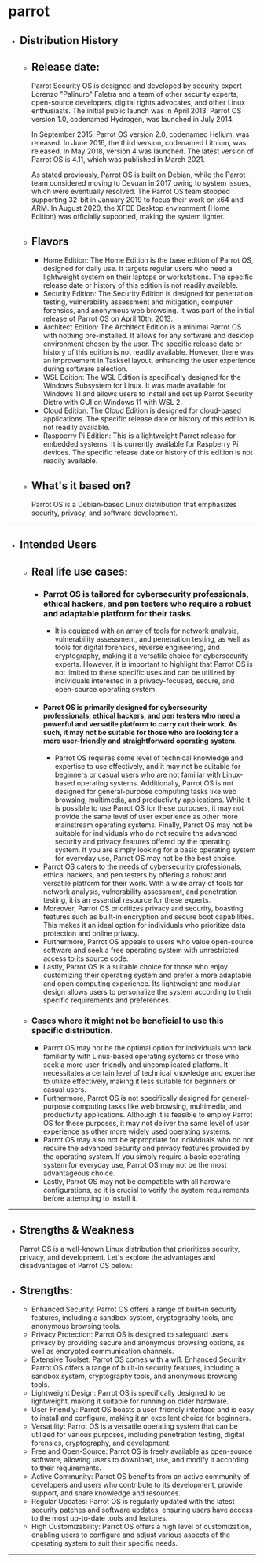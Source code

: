 # parrot

- ## Distribution History
  - ## Release date:
	Parrot Security OS is designed and developed by security expert Lorenzo "Palinuro" Faletra and a team of other security experts, open-source developers, digital rights advocates, and other Linux enthusiasts. The initial public launch was in April 2013. Parrot OS version 1.0, codenamed Hydrogen, was launched in July 2014.

	In September 2015, Parrot OS version 2.0, codenamed Helium, was released. In June 2016, the third version, codenamed Lithium, was released. In May 2018, version 4 was launched. The latest version of Parrot OS is 4.11, which was published in March 2021.

	As stated previously, Parrot OS is built on Debian, while the Parrot team considered moving to Devuan in 2017 owing to system issues, which were eventually resolved. The Parrot OS team stopped supporting 32-bit in January 2019 to focus their work on x64 and ARM. In August 2020, the XFCE Desktop environment (Home Edition) was officially supported, making the system lighter.
  - ## Flavors
    + Home Edition: The Home Edition is the base edition of Parrot OS, designed for daily use. It targets regular users who need a lightweight system on their laptops or workstations. The specific release date or history of this edition is not readily available.
    + Security Edition: The Security Edition is designed for penetration testing, vulnerability assessment and mitigation, computer forensics, and anonymous web browsing. It was part of the initial release of Parrot OS on April 10th, 2013.
    + Architect Edition: The Architect Edition is a minimal Parrot OS with nothing pre-installed. It allows for any software and desktop environment chosen by the user. The specific release date or history of this edition is not readily available. However, there was an improvement in Tasksel layout, enhancing the user experience during software selection.
    + WSL Edition: The WSL Edition is specifically designed for the Windows Subsystem for Linux. It was made available for Windows 11 and allows users to install and set up Parrot Security Distro with GUI on Windows 11 with WSL 2.
    + Cloud Edition: The Cloud Edition is designed for cloud-based applications. The specific release date or history of this edition is not readily available.
    + Raspberry Pi Edition: This is a lightweight Parrot release for embedded systems. It is currently available for Raspberry Pi devices. The specific release date or history of this edition is not readily available.
  - ## What's it based on?
    Parrot OS is a Debian-based Linux distribution that emphasizes security, privacy, and software development.
---
- ## Intended Users
  - ## Real life use cases:
    - ### Parrot OS is tailored for cybersecurity professionals, ethical hackers, and pen testers who require a robust and adaptable platform for their tasks.
        - It is equipped with an array of tools for network analysis, vulnerability assessment, and penetration testing, as well as tools for digital forensics, reverse engineering, and cryptography, making it a versatile choice for cybersecurity experts. 
     However, it is important to highlight that Parrot OS is not limited to these specific uses and can be utilized by individuals interested in a privacy-focused, secure, and open-source operating system.
     - #### Parrot OS is primarily designed for cybersecurity professionals, ethical hackers, and pen testers who need a powerful and versatile platform to carry out their work. As such, it may not be suitable for those who are looking for a more user-friendly and straightforward operating system.
       - Parrot OS requires some level of technical knowledge and expertise to use effectively, and it may not be suitable for beginners or casual users who are not familiar with Linux-based operating systems.
       Additionally, Parrot OS is not designed for general-purpose computing tasks like web browsing, multimedia, and productivity applications. While it is possible to use Parrot OS for these purposes, it may not provide the same level of user experience as other more mainstream operating systems.
       Finally, Parrot OS may not be suitable for individuals who do not require the advanced security and privacy features offered by the operating system. If you are simply looking for a basic operating system for everyday use, Parrot OS may not be the best choice.

      + Parrot OS caters to the needs of cybersecurity professionals, ethical hackers, and pen testers by offering a robust and versatile platform for their work. With a wide array of tools for network analysis, vulnerability assessment, and penetration testing, it is an essential resource for these experts.
	  + Moreover, Parrot OS prioritizes privacy and security, boasting features such as built-in encryption and secure boot capabilities. This makes it an ideal option for individuals who prioritize data protection and online privacy.
	  + Furthermore, Parrot OS appeals to users who value open-source software and seek a free operating system with unrestricted access to its source code.
      + Lastly, Parrot OS is a suitable choice for those who enjoy customizing their operating system and prefer a more adaptable and open computing experience. Its lightweight and modular design allows users to personalize the system according to their specific requirements and preferences.
   - ### Cases where it might not be beneficial to use this specific distribution.  
	  + Parrot OS may not be the optimal option for individuals who lack familiarity with Linux-based operating systems or those who seek a more user-friendly and uncomplicated platform. It necessitates a certain level of technical knowledge and expertise to utilize effectively, making it less suitable for beginners or casual users.
	  + Furthermore, Parrot OS is not specifically designed for general-purpose computing tasks like web browsing, multimedia, and productivity applications. Although it is feasible to employ Parrot OS for these purposes, it may not deliver the same level of user experience as other more widely used operating systems.
      + Parrot OS may also not be appropriate for individuals who do not require the advanced security and privacy features provided by the operating system. If you simply require a basic operating system for everyday use, Parrot OS may not be the most advantageous choice.
	  + Lastly, Parrot OS may not be compatible with all hardware configurations, so it is crucial to verify the system requirements before attempting to install it.
---
- ## Strengths & Weakness
  Parrot OS is a well-known Linux distribution that prioritizes security, privacy, and development. Let's explore the advantages and disadvantages of Parrot OS below:
- ## Strengths:
  - Enhanced Security: Parrot OS offers a range of built-in security features, including a sandbox system, cryptography tools, and anonymous browsing tools.
  - Privacy Protection: Parrot OS is designed to safeguard users' privacy by providing secure and anonymous browsing options, as well as encrypted communication channels.
  - Extensive Toolset: Parrot OS comes with a wi1. Enhanced Security: Parrot OS offers a range of built-in security features, including a sandbox system, cryptography tools, and anonymous browsing tools.
  - Lightweight Design: Parrot OS is specifically designed to be lightweight, making it suitable for running on older hardware.
  - User-Friendly: Parrot OS boasts a user-friendly interface and is easy to install and configure, making it an excellent choice for beginners.
  - Versatility: Parrot OS is a versatile operating system that can be utilized for various purposes, including penetration testing, digital forensics, cryptography, and development.
  - Free and Open-Source: Parrot OS is freely available as open-source software, allowing users to download, use, and modify it according to their requirements.
  - Active Community: Parrot OS benefits from an active community of developers and users who contribute to its development, provide support, and share knowledge and resources.
  - Regular Updates: Parrot OS is regularly updated with the latest security patches and software updates, ensuring users have access to the most up-to-date tools and features.
  - High Customizability: Parrot OS offers a high level of customization, enabling users to configure and adjust various aspects of the operating system to suit their specific needs.
---
